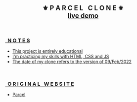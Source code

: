 <div align="center">
    <h2>⚜️ P A R C E L &nbsp; C L O N E ⚜️<br><a href="https://erickks.github.io/parcel/">live demo</></h2>
</div>

<br>

### &nbsp; N O T E S
- This project is entirely educational
- I'm practicing my skills with HTML, CSS and JS
- The date of my clone refers to the version of 09/Feb/2022

<br>

### &nbsp; O R I G I N A L &nbsp; W E B S I T E

- [Parcel](https://parcel.io/)
